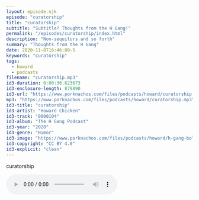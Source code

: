 ```yaml
---
layout: episode.njk
episode: "curatorship"
title: "curatorship"
subtitle: "Subtitle? Thoughts from the H Gang!"
permalink: "/episodes/curatorship/index.html"
description: "Non-sequiturs and so forth"
summary: "Thoughts from the H Gang"
date: 2020-11-8T16:46:00-5
keywords: "curatorship"
tags:
  - howard
  - podcasts
filename: "curatorship.mp3"
id3-duration: 0:00:36.623673
id3-enclosure-length: 879890
id3-url: "https://www.porknachos.com/files/podcasts/howard/curatorship.mp3"
mp3: "https://www.porknachos.com/files/podcasts/howard/curatorship.mp3"
id3-title: "curatorship"
id3-artist: "Howard Chicken"
id3-track: "0000104"
id3-album: "The H Gang Podcast"
id3-year: "2020"
id3-genre: "Humor"
id3-image: "https://www.porknachos.com/files/podcasts/howard/h-gang-bold.jpg"
id3-copyright: "CC BY 4.0"
id3-explicit: "clean"
---
```

curatorship

<audio controls>
  <source src="https://www.porknachos.com/files/podcasts/howard/curatorship.mp3">
</audio>
